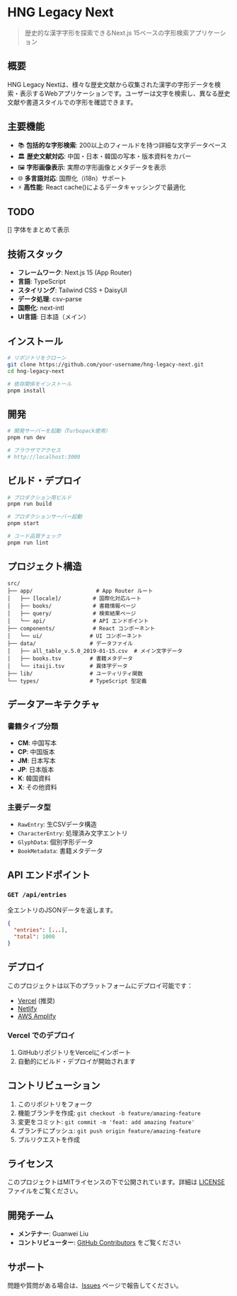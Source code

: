 # HNG Legacy Next

> 歴史的な漢字字形を探索できるNext.js 15ベースの字形検索アプリケーション

## 概要

HNG Legacy Nextは、様々な歴史文献から収集された漢字の字形データを検索・表示するWebアプリケーションです。ユーザーは文字を検索し、異なる歴史文献や書道スタイルでの字形を確認できます。

## 主要機能

- 📚 **包括的な字形検索**: 200以上のフィールドを持つ詳細な文字データベース
- 🏛️ **歴史文献対応**: 中国・日本・韓国の写本・版本資料をカバー
- 🖼️ **字形画像表示**: 実際の字形画像とメタデータを表示
- 🌐 **多言語対応**: 国際化（i18n）サポート
- ⚡ **高性能**: React cache()によるデータキャッシングで最適化

## TODO
[] 字体をまとめて表示

## 技術スタック

- **フレームワーク**: Next.js 15 (App Router)
- **言語**: TypeScript
- **スタイリング**: Tailwind CSS + DaisyUI
- **データ処理**: csv-parse
- **国際化**: next-intl
- **UI言語**: 日本語（メイン）

## インストール

```bash
# リポジトリをクローン
git clone https://github.com/your-username/hng-legacy-next.git
cd hng-legacy-next

# 依存関係をインストール
pnpm install
```

## 開発

```bash
# 開発サーバーを起動（Turbopack使用）
pnpm run dev

# ブラウザでアクセス
# http://localhost:3000
```

## ビルド・デプロイ

```bash
# プロダクション用ビルド
pnpm run build

# プロダクションサーバー起動
pnpm start

# コード品質チェック
pnpm run lint
```

## プロジェクト構造

```
src/
├── app/                    # App Router ルート
│   ├── [locale]/          # 国際化対応ルート
│   ├── books/             # 書籍情報ページ
│   ├── query/             # 検索結果ページ
│   └── api/               # API エンドポイント
├── components/            # React コンポーネント
│   └── ui/               # UI コンポーネント
├── data/                 # データファイル
│   ├── all_table_v.5.0_2019-01-15.csv  # メイン文字データ
│   ├── books.tsv         # 書籍メタデータ
│   └── itaiji.tsv        # 異体字データ
├── lib/                  # ユーティリティ関数
└── types/                # TypeScript 型定義
```

## データアーキテクチャ

### 書籍タイプ分類

- **CM**: 中国写本
- **CP**: 中国版本
- **JM**: 日本写本
- **JP**: 日本版本
- **K**: 韓国資料
- **X**: その他資料

### 主要データ型

- `RawEntry`: 生CSVデータ構造
- `CharacterEntry`: 処理済み文字エントリ
- `GlyphData`: 個別字形データ
- `BookMetadata`: 書籍メタデータ

## API エンドポイント

### `GET /api/entries`

全エントリのJSONデータを返します。

```json
{
  "entries": [...],
  "total": 1000
}
```

## デプロイ

このプロジェクトは以下のプラットフォームにデプロイ可能です：

- [Vercel](https://vercel.com/new) (推奨)
- [Netlify](https://www.netlify.com/)
- [AWS Amplify](https://aws.amazon.com/amplify/)

### Vercel でのデプロイ

1. GitHubリポジトリをVercelにインポート
2. 自動的にビルド・デプロイが開始されます

## コントリビューション

1. このリポジトリをフォーク
2. 機能ブランチを作成: `git checkout -b feature/amazing-feature`
3. 変更をコミット: `git commit -m 'feat: add amazing feature'`
4. ブランチにプッシュ: `git push origin feature/amazing-feature`
5. プルリクエストを作成

## ライセンス

このプロジェクトはMITライセンスの下で公開されています。詳細は [LICENSE](LICENSE) ファイルをご覧ください。

## 開発チーム

- **メンテナー**: Guanwei Liu
- **コントリビューター**: [GitHub Contributors](https://github.com/your-username/hng-legacy-next/contributors) をご覧ください

## サポート

問題や質問がある場合は、[Issues](https://github.com/your-username/hng-legacy-next/issues) ページで報告してください。